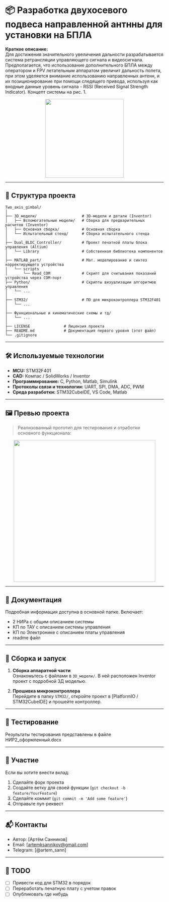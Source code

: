 # 📦 Разработка двухосевого подвеса направленной антнны для установки на БПЛА

**Краткое описание:**  
Для достижения значительного увеличения дальности разрабатывается система ретрансляции управляющего сигнала и видеосигнала. Предполагается, что использование дополнительного БПЛА между оператором и FPV летательным аппаратом увеличит дальность полета, при этом уделяется внимание использованию направленных антенн, и их позиционирование при помощи следящего привода, используя как входные данные уровень сигнала - RSSI (Received Signal Strength Indicator). Концепт системы на рис. 1.

<p align="center">
  <img src="https://github.com/user-attachments/assets/8fb95e54-f6ae-4831-a3c3-1483f90a4564" height="250">
</p>
 




---

## 📁 Структура проекта

```
Two_axis_gimbal/
│
├── 3D_модели/                    # 3D-модели и детали (Inventor)
│   ├── Вспомогательные модели/   # Сборка для предварительных расчетов (Inventor)             
│   ├── Основная сборка/          # Основная сборка
│   └── Испытательный стенд/      # Сборка испытательного стенда
│
├── Dual_BLDC_Controller/         # Проект печатной платы блока управления (Altium)
│   └── Library                   # Собственная библиотека компонентов
│
├── MATLAB_part/                  # Мат. моделирование и синтез корректирующего устройства
│   └── scripts
│       └── Read_COM              # Скрипт для считывания показаний устройства через COM-порт
├── Python/                       # Скрипты визуализации алгоритмов управления
│   └── ...            
│
├── STM32/                        # ПО для микроконтроллера STM32F401
│   └── ...
│
├── Функциональные и кинематические схемы и тд/               
│   └── ...
│
├── LICENSE               # Лицензия проекта
├── README.md             # Документация первого уровня (этот файл)
└── .gitignore
```

---

## 🛠️ Используемые технологии

- **MCU:** STM32F401
- **CAD:** Компас / SolidWorks / Inventor
- **Программирование:** C, Python, Matlab, Simulink 
- **Протоколы связи и технологии:** UART, SPI, DMA, ADC, PWM
- **Среда разработки:** STM32CubeIDE, VS Code, Matlab
---

## 🖼️ Превью проекта

> Реализованный прототип для тестирования и отработки основного функционала:
<p align="center">
  <img src="https://github.com/user-attachments/assets/450586d9-9e99-454f-885d-3e5c14515de2" height="450">
</p>



---

## 📃 Документация

Подробная информация доступна в основной папке. Включает:

- 2 НИРа с общим описанием системы
- КП по ТАУ с описанием системы управления
- КП по Электронике с описанием платы управления
- readme файл

---

## 🔧 Сборка и запуск

1. **Сборка аппаратной части**  
   Ознакомьтесь с файлами в `3D_модели/`. В ней расположен Inventor проект с подробной 3Д моделью.

2. **Прошивка микроконтроллера**  
   Перейдите в папку `STM32/`, откройте проект в [PlatformIO / STM32CubeIDE] и прошейте контроллер.


---

## 🧪 Тестирование

Результаты тестирования представлены в файле НИР2_оформленный.docx

---

## 🤝 Участие

Если вы хотите внести вклад:

1. Сделайте форк проекта
2. Создайте ветку для своей функции (`git checkout -b feature/YourFeature`)
3. Сделайте коммит (`git commit -m 'Add some feature'`)
4. Отправьте пул-реквест


---

## 📬 Контакты

- Автор: [Артём Санников]
- Email: [artemksannikov@gmail.com]
- Telegram: [@artem_sann]

---

## 📌 TODO

- [ ] Привести код для STM32 в порядок
- [ ] Переработать печатную плату с учетом правок
- [ ] Опубликовать где нибудь
